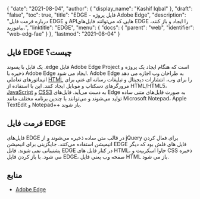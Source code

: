 {
  "date": "2021-08-04",
  "author": {
    "display_name": "Kashif Iqbal"
},
  "draft": "false",
  "toc": true,
  "title": "EDGE - فایل پروژه Adobe Edge",
  "description": "درباره فرمت فایل EDGE و APIهایی که می‌توانند فایل‌های EDGE را ایجاد و باز کنند، بیاموزید.",
  "linktitle": "EDGE",
  "menu": {
    "docs": {
      "parent": "web",
      "identifier": "web-edg-fae"
}
},
  "lastmod": "2021-08-04"
}

## فایل EDGE چیست؟

یک فایل با پسوند .edge فایل Adobe Edge Project است که هنگام ایجاد یک پروژه و ذخیره با Adobe Edge ایجاد می شود. Adobe Edge به طراحان وب اجازه می دهد انیماتورهای تعاملی [HTML](/web/html/) را برای وب، انتشارات دیجیتال و تبلیغات رسانه ای غنی برای مرورگرهای دسکتاپ و موبایل ایجاد کنند. این با استفاده از HTML/HTML5، [JavaScript](/web/js/) و [CSS3](/web/css/) به دست می‌آید. فایل‌های Edge به صورت فایل‌های متنی ساده تولید می‌شوند و می‌توانند با چندین برنامه مختلف مانند Microsoft Notepad، Apple TextEdit و Notepad++ باز شوند.

## فرمت فایل EDGE

فایل‌های EDGE در قالب متن ساده ذخیره می‌شوند و از jQuery برای فعال کردن انیمیشن استفاده می‌کنند. جایگزینی برای انیمیشن EDGE فایل های فلش بود که دیگر پشتیبانی نمی شوند. فایل EDGE در کنار فایل های HTML، جاوا اسکریپت و CSS ذخیره می شود. با باز کردن فایل EDGE، صفحه وب یعنی فایل HTML باز می شود.

## منابع

* [Adobe Edge](https://www.adobe.com/sea/products/edge-animate.html)


